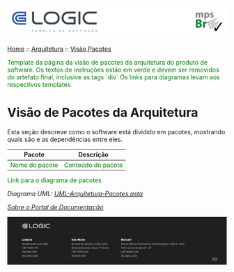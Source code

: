 ![Cabecalho](../../Index-Anexos/Cabecalho.png)

[Home](../../Index.md) :: [Arquitetura](../Arquitetura-Index.md) :: [Visão Pacotes](Pacotes.md)

<div style="color:green">
  Template da página da visão de pacotes da arquitetura do produto de software. Os textos de instruções estão em verde e devem ser removidos do artefato final, inclusive as tags `div`
  Os links para diagramas levam aos respectivos templates
</div>

# Visão de Pacotes da Arquitetura

Esta seção descreve como o software está dividido em pacotes, mostrando quais são e as dependências entre eles.

| Pacote                                         | Descrição                                         |
|------------------------------------------------|---------------------------------------------------|
| <div style="color:green">Nome do pacote</div> | <div style="color:green">Conteúdo do pacote</div> |

<div style="color:green">Link para o diagrama de pacotes</div>

_Diagrama UML: [UML-Arquitetura-Pacotes.asta](Arquitetura-Anexos/UML-Arquitetura-Pacotes.asta)_

_[Sobre o Portal de Documentação](../../About/About.md)_


![Rodape](../../Index-Anexos/Rodape.png)
